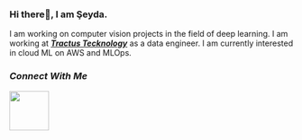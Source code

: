### Hi there👋, I am Şeyda.

I am working on computer vision projects in the field of deep learning. I am working at [***Tractus Tecknology***](https://www.tractus.com.tr/en/) as a data engineer. I am currently interested in cloud ML on AWS and MLOps.

### ***Connect With Me***

<a href="https://medium.com/@seydaybar">
<img src= "https://png.pngitem.com/pimgs/s/214-2148075_medium-new-logo-2017-hd-png-download.png"  width="70" height="70"></a>
